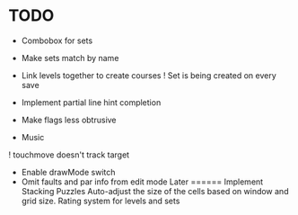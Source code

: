 TODO
====
- Combobox for sets
- Make sets match by name
- Link levels together to create courses
! Set is being created on every save

- Implement partial line hint completion
- Make flags less obtrusive
- Music

! touchmove doesn't track target
- Enable drawMode switch
- Omit faults and par info from edit mode
Later
======
Implement Stacking Puzzles
Auto-adjust the size of the cells based on window and grid size.
Rating system for levels and sets